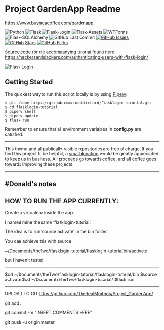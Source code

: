 # Project GardenApp Readme

https://www.buymeacoffee.com/gardenapp

![Python](https://img.shields.io/badge/Python-v3.7-blue.svg?logo=python&longCache=true&logoColor=white&colorB=5e81ac&style=flat-square&colorA=4c566a)
![Flask](https://img.shields.io/badge/Flask-v1.1.1-blue.svg?longCache=true&logo=flask&style=flat-square&logoColor=white&colorB=5e81ac&colorA=4c566a)
![Flask-Login](https://img.shields.io/badge/Flask--Login-v0.4.1-blue.svg?longCache=true&logo=flask&style=flat-square&logoColor=white&colorB=5e81ac&colorA=4c566a)
![Flask-Assets](https://img.shields.io/badge/Flask--Assets-v0.12-blue.svg?longCache=true&logo=flask&style=flat-square&logoColor=white&colorB=5e81ac&colorA=4c566a)
![WTForms](https://img.shields.io/badge/WTForms-v2.2.1-blue.svg?longCache=true&logo=python&style=flat-square&logoColor=white&colorB=5e81ac&colorA=4c566a)
![Flask-SQLAlchemy](https://img.shields.io/badge/Flask--SQLAlchemy-v2.4.1-red.svg?longCache=true&style=flat-square&logo=scala&logoColor=white&colorA=4c566a&colorB=bf616a)
![GitHub Last Commit](https://img.shields.io/github/last-commit/google/skia.svg?style=flat-square&colorA=4c566a&colorB=a3be8c&logo=GitHub)
[![GitHub Issues](https://img.shields.io/github/issues/toddbirchard/flasklogin-tutorial.svg?style=flat-square&colorA=4c566a&logo=GitHub&colorB=ebcb8b)](https://github.com/toddbirchard/flasklogin-tutorial/issues)
[![GitHub Stars](https://img.shields.io/github/stars/toddbirchard/flasklogin-tutorial.svg?style=flat-square&colorA=4c566a&logo=GitHub&colorB=ebcb8b)](https://github.com/toddbirchard/flasklogin-tutorial/stargazers)
[![GitHub Forks](https://img.shields.io/github/forks/toddbirchard/flasklogin-tutorial.svg?style=flat-square&colorA=4c566a&logo=GitHub&colorB=ebcb8b)](https://github.com/toddbirchard/flasklogin-tutorial/network)

Source code for the accompanying tutorial found here: https://hackersandslackers.com/authenticating-users-with-flask-login/

![Flask Login](https://github.com/toddbirchard/flasklogin-tutorial/blob/master/application/static/dist/img/flasklogin@2x.jpg)

## Getting Started

The quickest way to run this script locally is by using [Pipenv](https://pipenv-fork.readthedocs.io/en/latest/):

```shell
$ git clone https://github.com/toddbirchard/flasklogin-tutorial.git
$ cd flasklogin-tutorial
$ pipenv shell
$ pipenv update
$ flask run
```

Remember to ensure that all environment variables in **config.py** are satisfied.

-----

This theme and all publically-visible repositories are free of charge. If you find this project to be helpful, a [small donation](https://www.buymeacoffee.com/hackersslackers) would be greatly appreciated to keep us in business. All proceeds go towards coffee, and all coffee goes towards improving these projects.


----

#Donald's notes
----
HOW TO RUN THE APP CURRENTLY:
----
Create a virtualenv inside the app. 

I named mine the same ‘flasklogin-tutorial’. 

The idea is to run ‘source activate’ in the bin folder. 

You can achieve this with source 

~/Documents/theTwo/flasklogin-tutorial/flasklogin-tutorial/bin/activate 

but I haven’t tested

----

$cd ~/Documents/theTwo/flasklogin-tutorial/flasklogin-tutorial/bin
$source activate
$cd ~/Documents/theTwo/flasklogin-tutorial/
$flask run

----

UPLOAD TO GIT
https://github.com/TheRealMorthos/Project_GardenApp/

git add .


git commit -m “INSERT COMMENTS HERE”


git push -u origin master
